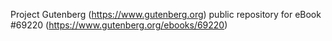 Project Gutenberg (https://www.gutenberg.org) public repository for
eBook #69220 (https://www.gutenberg.org/ebooks/69220)
